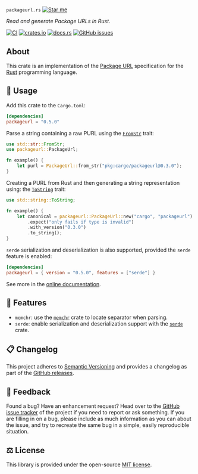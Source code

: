#

`packageurl.rs` [![Star me](https://img.shields.io/github/stars/scm-rs/packageurl.rs.svg?style=social&label=Star)](https://github.com/scm-rs/packageurl.rs/stargazers)

*Read and generate Package URLs in Rust.*

[![CI](https://github.com/scm-rs/packageurl.rs/actions/workflows/ci.yaml/badge.svg)](https://github.com/scm-rs/packageurl.rs/actions/workflows/ci.yaml)
[![crates.io](https://img.shields.io/crates/v/packageurl.svg)](https://crates.io/crates/packageurl)
[![docs.rs](https://docs.rs/packageurl/badge.svg)](https://docs.rs/packageurl)
[![GitHub issues](https://img.shields.io/github/issues/scm-rs/packageurl.rs.svg)](https://github.com/scm-rs/packageurl.rs/issues)

## About

This crate is an implementation of the [Package URL](https://github.com/package-url/purl-spec)
specification for the [Rust](http://rust-lang.org/) programming language.

## 🔌 Usage

Add this crate to the `Cargo.toml`:

```toml
[dependencies]
packageurl = "0.5.0"
```

Parse a string containing a raw PURL using the
[`FromStr`](https://doc.rust-lang.org/std/str/trait.FromStr.html) trait:

```rust
use std::str::FromStr;
use packageurl::PackageUrl;

fn example() {
    let purl = PackageUrl::from_str("pkg:cargo/packageurl@0.3.0");
}
```

Creating a PURL from Rust and then generating a string representation using:
the [`ToString`](https://doc.rust-lang.org/std/string/trait.ToString.html) trait:

```rust
use std::string::ToString;

fn example() {
    let canonical = packageurl::PackageUrl::new("cargo", "packageurl")
        .expect("only fails if type is invalid")
        .with_version("0.3.0")
        .to_string();
}
```

`serde` serialization and deserialization is also supported, provided the
`serde` feature is enabled:

```toml
[dependencies]
packageurl = { version = "0.5.0", features = ["serde"] }
```

See more in the [online documentation](https://docs.rs/packageurl/).

## 📝 Features

- `memchr`: use the [`memchr`](https://docs.rs/memchr/) crate to locate
  separator when parsing.
- `serde`: enable serialization and deserialization support with the
  [`serde`](https://docs.rs/serde) crate.

## 📋 Changelog

This project adheres to [Semantic Versioning](http://semver.org/spec/v2.0.0.html) and provides
a changelog as part of the [GitHub releases](https://github.com/scm-rs/packageurl.rs/releases).

## 💭 Feedback

Found a bug? Have an enhancement request? Head over to the
[GitHub issue tracker](https://github.com/scm-rs/packageurl.rs/issues) of the project if
you need to report or ask something. If you are filling in on a bug, please include as much
information as you can about the issue, and try to recreate the same bug in a simple, easily
reproducible situation.

## ⚖️ License

This library is provided under the open-source [MIT license](https://choosealicense.com/licenses/mit/).

